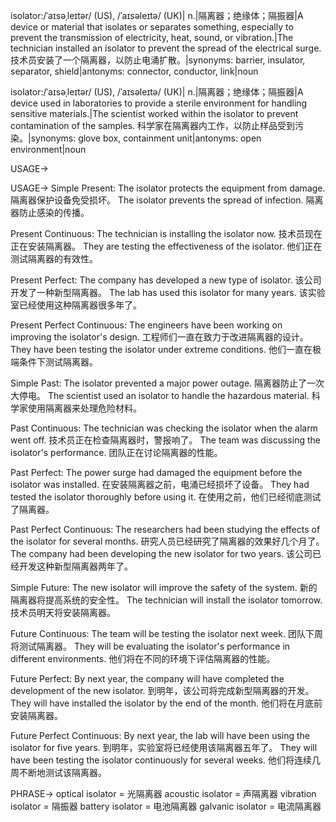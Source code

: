 isolator:/ˈaɪsəˌleɪtər/ (US), /ˈaɪsəleɪtə/ (UK)| n.|隔离器；绝缘体；隔振器|A device or material that isolates or separates something, especially to prevent the transmission of electricity, heat, sound, or vibration.|The technician installed an isolator to prevent the spread of the electrical surge.  技术员安装了一个隔离器，以防止电涌扩散。|synonyms: barrier, insulator, separator, shield|antonyms: connector, conductor, link|noun

isolator:/ˈaɪsəˌleɪtər/ (US), /ˈaɪsəleɪtə/ (UK)| n.|隔离器；绝缘体；隔振器|A device used in laboratories to provide a sterile environment for handling sensitive materials.|The scientist worked within the isolator to prevent contamination of the samples.  科学家在隔离器内工作，以防止样品受到污染。|synonyms: glove box, containment unit|antonyms: open environment|noun


USAGE->

USAGE->
Simple Present:
The isolator protects the equipment from damage.  隔离器保护设备免受损坏。
The isolator prevents the spread of infection. 隔离器防止感染的传播。

Present Continuous:
The technician is installing the isolator now.  技术员现在正在安装隔离器。
They are testing the effectiveness of the isolator. 他们正在测试隔离器的有效性。

Present Perfect:
The company has developed a new type of isolator.  该公司开发了一种新型隔离器。
The lab has used this isolator for many years. 该实验室已经使用这种隔离器很多年了。


Present Perfect Continuous:
The engineers have been working on improving the isolator's design.  工程师们一直在致力于改进隔离器的设计。
They have been testing the isolator under extreme conditions. 他们一直在极端条件下测试隔离器。

Simple Past:
The isolator prevented a major power outage.  隔离器防止了一次大停电。
The scientist used an isolator to handle the hazardous material. 科学家使用隔离器来处理危险材料。

Past Continuous:
The technician was checking the isolator when the alarm went off. 技术员正在检查隔离器时，警报响了。
The team was discussing the isolator's performance. 团队正在讨论隔离器的性能。

Past Perfect:
The power surge had damaged the equipment before the isolator was installed. 在安装隔离器之前，电涌已经损坏了设备。
They had tested the isolator thoroughly before using it. 在使用之前，他们已经彻底测试了隔离器。

Past Perfect Continuous:
The researchers had been studying the effects of the isolator for several months.  研究人员已经研究了隔离器的效果好几个月了。
The company had been developing the new isolator for two years.  该公司已经开发这种新型隔离器两年了。

Simple Future:
The new isolator will improve the safety of the system. 新的隔离器将提高系统的安全性。
The technician will install the isolator tomorrow. 技术员明天将安装隔离器。

Future Continuous:
The team will be testing the isolator next week.  团队下周将测试隔离器。
They will be evaluating the isolator's performance in different environments. 他们将在不同的环境下评估隔离器的性能。

Future Perfect:
By next year, the company will have completed the development of the new isolator. 到明年，该公司将完成新型隔离器的开发。
They will have installed the isolator by the end of the month. 他们将在月底前安装隔离器。

Future Perfect Continuous:
By next year, the lab will have been using the isolator for five years.  到明年，实验室将已经使用该隔离器五年了。
They will have been testing the isolator continuously for several weeks. 他们将连续几周不断地测试该隔离器。


PHRASE->
optical isolator = 光隔离器
acoustic isolator = 声隔离器
vibration isolator = 隔振器
battery isolator = 电池隔离器
galvanic isolator = 电流隔离器
